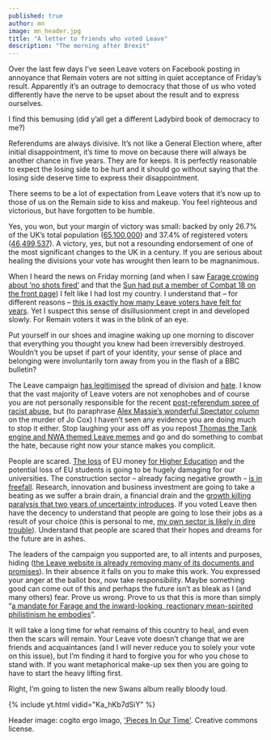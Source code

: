 ```yaml
---
published: true
author: mn
image: mn_header.jpg
title: "A letter to friends who voted Leave"
description: "The morning after Brexit"
---
```

Over the last few days I’ve seen Leave voters on Facebook posting in annoyance that Remain voters are not sitting in quiet acceptance of Friday’s result. Apparently it’s an outrage to democracy that those of us who voted differently have the nerve to be upset about the result and to express ourselves.

I find this bemusing (did y’all get a different Ladybird book of democracy to me?)

Referendums are always divisive. It’s not like a General Election where, after initial disappointment, it’s time to move on because there will always be another chance in five years. They are for keeps. It is perfectly reasonable to expect the losing side to be hurt and it should go without saying that the losing side deserve time to express their disappointment.

There seems to be a lot of expectation from Leave voters that it’s now up to those of us on the Remain side to kiss and makeup. You feel righteous and victorious, but have forgotten to be humble.

Yes, you won, but your margin of victory was small: backed by only 26.7% of the UK’s total population ([65,100,000](http://www.bbc.co.uk/news/uk-36605899)) and 37.4% of registered voters ([46,499,537](http://www.electoralcommission.org.uk/i-am-a/journalist/electoral-commission-media-centre/news-releases-referendums/provisional-electorate-figures-published-ahead-of-the-eu-referendum)). A victory, yes, but not a resounding endorsement of one of the most significant changes to the UK in a century. If you are serious about healing the divisions your vote has wrought then learn to be magnanimous.

When I heard the news on Friday morning (and when I saw [Farage crowing about ‘no shots fired’](https://www.washingtonpost.com/news/worldviews/wp/2016/06/24/brexit-leader-said-victory-came-without-a-bullet-being-fired-he-seems-to-have-forgotten-jo-cox/) and that the [Sun had put a member of Combat 18 on the front page](https://twitter.com/ThatSabineGirl/status/746370534036881408?lang=en-gb)) I felt like I had lost my country. I understand that – for different reasons – [this is exactly how many Leave voters have felt for years](http://www.newstatesman.com/politics/uk/2016/06/how-think-about-eu-result-if-you-voted-remain). Yet I suspect this sense of disillusionment crept in and developed slowly. For Remain voters it was in the blink of an eye.

Put yourself in our shoes and imagine waking up one morning to discover that everything you thought you knew had been irreversibly destroyed. Wouldn’t you be upset if part of your identity, your sense of place and belonging were involuntarily torn away from you in the flash of a BBC bulletin?

The Leave campaign [has legitimised](https://www.washingtonpost.com/posteverything/wp/2016/06/22/the-brexit-debate-has-made-britain-more-racist/) the spread of division and [hate](http://indy100.independent.co.uk/article/sadiq-khan-called-out-the-leave-campaigns-project-hate-and-got-the-biggest-cheer-of-the-bbc-eu-debate--ZkM5b5Hc4W). I know that the vast majority of Leave voters are not xenophobes and of course you are not personally responsible for the recent [post-referendum spree of racist abuse](http://www.telegraph.co.uk/news/2016/06/26/spate-of-racist-attacks-blamed-on-brexit-vote/), but (to paraphrase [Alex Massie’s wonderful Spectator column](http://blogs.spectator.co.uk/2016/06/a-day-of-infamy/) on the murder of Jo Cox) I haven’t seen any evidence you are doing much to stop it either. Stop laughing your ass off as you repost [Thomas the Tank engine and NWA themed Leave memes](http://www.dailymail.co.uk/news/article-3660263/Day-Brexit-went-viral-Thomas-Tank-Engine-blocked-bricked-Channel-Tunnel-joker-designs-logo-Scotlond.html) and go and do something to combat the hate, because right now your stance makes you complicit.

People are scared. [The loss](http://www.theguardian.com/higher-education-network/2015/may/13/eu-science-funding-the-uk-cannot-afford-to-lose-out-on-this-pot-of-money) of EU money [for Higher Education](http://www.raeng.org.uk/publications/responses/joint-national-academies-submission) and the potential loss of EU students is going to be hugely damaging for our universities. The construction sector – already facing negative growth – [is in freefall](https://www.theguardian.com/business/live/2016/jun/27/pound-shares-markets-brexit-crisis-osborne-lew-business-live?page=with:block-57711306e4b0be24d34f64f2#block-57711306e4b0be24d34f64f2). Research, innovation and business investment are going to take a beating as we suffer a brain drain, a financial drain and the [growth killing paralysis that two years of uncertainty introduces](http://www.thetimes.co.uk/article/recession-forecast-to-follow-brexit-vote-rc8bj3cmd). If you voted Leave then have the decency to understand that people are going to lose their jobs as a result of your choice (this is personal to me, [my own sector is likely in dire trouble](https://dougsarchaeology.wordpress.com/2016/06/20/what-brexit-or-exit-will-mean-for-archaeology-really-all-of-the-uk/)). Understand that people are scared that their hopes and dreams for the future are in ashes.

The leaders of the campaign you supported are, to all intents and purposes, hiding ([the Leave website is already removing many of its documents and promises](http://www.theguardian.com/politics/live/2016/jun/27/brexit-live-george-osborne-economy-corbyn-shadow-cabinet?page=with:block-57711942e4b0f4303810a0cf#block-57711942e4b0f4303810a0cf)). In their absence it falls on you to make this work. You expressed your anger at the ballot box, now take responsibility. Maybe something good can come out of this and perhaps the future isn’t as bleak as I (and many others) fear. Prove us wrong. Prove to us that this is more than simply “[a mandate for Farage and the inward-looking, reactionary mean-spirited philistinism he embodies](http://stumblingandmumbling.typepad.com/stumbling_and_mumbling/2016/06/vote-remain-a-simple-decision.html)”.

It will take a long time for what remains of this country to heal, and even then the scars will remain. Your Leave vote doesn’t change that we are friends and acquaintances (and I will never reduce you to solely your vote on this issue), but I’m finding it hard to forgive you for who you chose to stand with.
If you want metaphorical make-up sex then you are going to have to start the heavy lifting first.

Right, I’m going to listen the new Swans album really bloody loud.

{% include yt.html vidid="Ka_hKb7dSiY" %}

Header image: cogito ergo imago, ['Pieces In Our Time'](https://www.flickr.com/photos/37244380@N00/27264765303/). Creative commons license.